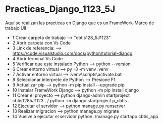 # Practicas_Django_1123_5J
Aquí se realizan las practicas en Django que es un FrameWork-Marco de trabajo Ull
- 1 Crear carpeta de trabajo --> "cbtis128_5J1123"
- 2 Abrir carpeta con Vs Code
- 3 Link de referencia: --> https://code.visualstudio.com/docs/python/tutorial-django
- 4 Abrir terminal Vs Code
- 5 Verificar que este instalado Python --> python --version 
- 6 Crear entorno virtual --> py -3 -m venv .venv
- 7 Activar entorno virtual --> .venv\scripts\activate.bat
- 8 Seleccionar interprete de Python --> Presione F1
- 9 Actualizar pip --> python -m pip install --upgrade pip
- 10 Instalar FrameWork Django --> python -m pip install django
- 11 Crear el proyecto --> python django-admin startproject cbtis1285J1123 . / python -m django startproject p_cbtis .
- 12 Ejecutar el servidor --> python manage.py runserver
- 13 Realizar migracion --> python manage.py migrate
- 14 Vuelve a ejecutar el servidor
python .\manage.py startapp cbtis_app
